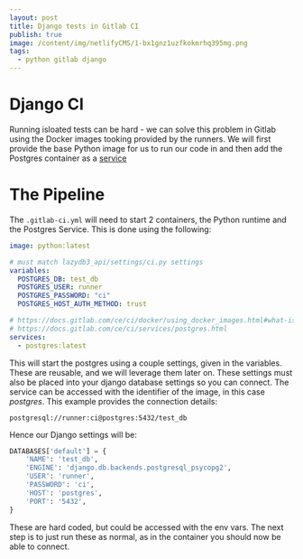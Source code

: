 ```yaml
---
layout: post
title: Django tests in Gitlab CI
publish: true
image: /content/img/netlifyCMS/1-bx1gnz1uzfkokmrhq395mg.png
tags:
  - python gitlab django
---
```

# Django CI
Running isloated tests can be hard - we can solve this problem in Gitlab using the Docker images tooking provided by the runners. We will first provide the base Python image for us to run our code in and then add the Postgres container as a [service](https://docs.gitlab.com/ce/ci/docker/using_docker_images.html#how-services-are-linked-to-the-job)

# The Pipeline
The `.gitlab-ci.yml` will need to start 2 containers, the Python runtime and the Postgres Service. This is done using the following:

```yaml
image: python:latest

# must match lazydb3_api/settings/ci.py settings
variables:
  POSTGRES_DB: test_db
  POSTGRES_USER: runner
  POSTGRES_PASSWORD: "ci"
  POSTGRES_HOST_AUTH_METHOD: trust

# https://docs.gitlab.com/ce/ci/docker/using_docker_images.html#what-is-a-service
# https://docs.gitlab.com/ce/ci/services/postgres.html
services:
  - postgres:latest
```

This will start the postgres using a couple settings, given in the variables. These are reusable, and we will leverage them later on. These settings must also be placed into your django database settings so you can connect. The service can be accessed with the identifier of the image, in this case *postgres*. This example provides the connection details:

```
postgresql://runner:ci@postgres:5432/test_db
```

Hence our Django settings will be:

```python
DATABASES['default'] = {
    'NAME': 'test_db',
    'ENGINE': 'django.db.backends.postgresql_psycopg2',
    'USER': 'runner',
    'PASSWORD': 'ci',
    'HOST': 'postgres',
    'PORT': '5432',
}
```

These are hard coded, but could be accessed with the env vars. The next step is to just run these as normal, as in the container you should now be able to connect.

